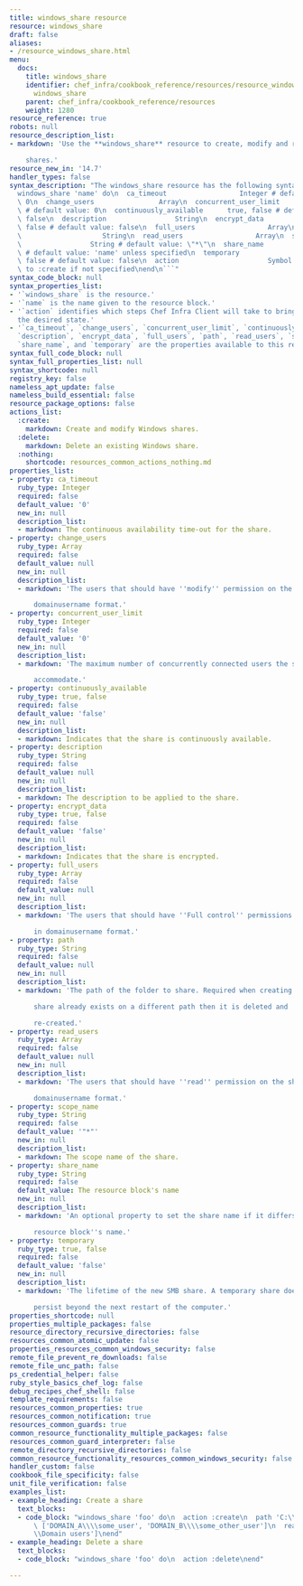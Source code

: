 ```yaml
---
title: windows_share resource
resource: windows_share
draft: false
aliases:
- /resource_windows_share.html
menu:
  docs:
    title: windows_share
    identifier: chef_infra/cookbook_reference/resources/resource_windows_share.md
      windows_share
    parent: chef_infra/cookbook_reference/resources
    weight: 1280
resource_reference: true
robots: null
resource_description_list:
- markdown: 'Use the **windows_share** resource to create, modify and remove Windows

    shares.'
resource_new_in: '14.7'
handler_types: false
syntax_description: "The windows_share resource has the following syntax:\n\n``` ruby\n\
  windows_share 'name' do\n  ca_timeout                  Integer # default value:\
  \ 0\n  change_users                Array\n  concurrent_user_limit       Integer\
  \ # default value: 0\n  continuously_available      true, false # default value:\
  \ false\n  description                 String\n  encrypt_data                true,\
  \ false # default value: false\n  full_users                  Array\n  path    \
  \                    String\n  read_users                  Array\n  scope_name \
  \                 String # default value: \"*\"\n  share_name                  String\
  \ # default value: 'name' unless specified\n  temporary                   true,\
  \ false # default value: false\n  action                      Symbol # defaults\
  \ to :create if not specified\nend\n```"
syntax_code_block: null
syntax_properties_list:
- '`windows_share` is the resource.'
- '`name` is the name given to the resource block.'
- '`action` identifies which steps Chef Infra Client will take to bring the node into
  the desired state.'
- '`ca_timeout`, `change_users`, `concurrent_user_limit`, `continuously_available`,
  `description`, `encrypt_data`, `full_users`, `path`, `read_users`, `scope_name`,
  `share_name`, and `temporary` are the properties available to this resource.'
syntax_full_code_block: null
syntax_full_properties_list: null
syntax_shortcode: null
registry_key: false
nameless_apt_update: false
nameless_build_essential: false
resource_package_options: false
actions_list:
  :create:
    markdown: Create and modify Windows shares.
  :delete:
    markdown: Delete an existing Windows share.
  :nothing:
    shortcode: resources_common_actions_nothing.md
properties_list:
- property: ca_timeout
  ruby_type: Integer
  required: false
  default_value: '0'
  new_in: null
  description_list:
  - markdown: The continuous availability time-out for the share.
- property: change_users
  ruby_type: Array
  required: false
  default_value: null
  new_in: null
  description_list:
  - markdown: 'The users that should have ''modify'' permission on the share in

      domainusername format.'
- property: concurrent_user_limit
  ruby_type: Integer
  required: false
  default_value: '0'
  new_in: null
  description_list:
  - markdown: 'The maximum number of concurrently connected users the share can

      accommodate.'
- property: continuously_available
  ruby_type: true, false
  required: false
  default_value: 'false'
  new_in: null
  description_list:
  - markdown: Indicates that the share is continuously available.
- property: description
  ruby_type: String
  required: false
  default_value: null
  new_in: null
  description_list:
  - markdown: The description to be applied to the share.
- property: encrypt_data
  ruby_type: true, false
  required: false
  default_value: 'false'
  new_in: null
  description_list:
  - markdown: Indicates that the share is encrypted.
- property: full_users
  ruby_type: Array
  required: false
  default_value: null
  new_in: null
  description_list:
  - markdown: 'The users that should have ''Full control'' permissions on the share

      in domainusername format.'
- property: path
  ruby_type: String
  required: false
  default_value: null
  new_in: null
  description_list:
  - markdown: 'The path of the folder to share. Required when creating. If the

      share already exists on a different path then it is deleted and

      re-created.'
- property: read_users
  ruby_type: Array
  required: false
  default_value: null
  new_in: null
  description_list:
  - markdown: 'The users that should have ''read'' permission on the share in

      domainusername format.'
- property: scope_name
  ruby_type: String
  required: false
  default_value: '"*"'
  new_in: null
  description_list:
  - markdown: The scope name of the share.
- property: share_name
  ruby_type: String
  required: false
  default_value: The resource block's name
  new_in: null
  description_list:
  - markdown: 'An optional property to set the share name if it differs from the

      resource block''s name.'
- property: temporary
  ruby_type: true, false
  required: false
  default_value: 'false'
  new_in: null
  description_list:
  - markdown: 'The lifetime of the new SMB share. A temporary share does not

      persist beyond the next restart of the computer.'
properties_shortcode: null
properties_multiple_packages: false
resource_directory_recursive_directories: false
resources_common_atomic_update: false
properties_resources_common_windows_security: false
remote_file_prevent_re_downloads: false
remote_file_unc_path: false
ps_credential_helper: false
ruby_style_basics_chef_log: false
debug_recipes_chef_shell: false
template_requirements: false
resources_common_properties: true
resources_common_notification: true
resources_common_guards: true
common_resource_functionality_multiple_packages: false
resources_common_guard_interpreter: false
remote_directory_recursive_directories: false
common_resource_functionality_resources_common_windows_security: false
handler_custom: false
cookbook_file_specificity: false
unit_file_verification: false
examples_list:
- example_heading: Create a share
  text_blocks:
  - code_block: "windows_share 'foo' do\n  action :create\n  path 'C:\\\\foo'\n  full_users\
      \ ['DOMAIN_A\\\\some_user', 'DOMAIN_B\\\\some_other_user']\n  read_users ['DOMAIN_C\\\
      \\Domain users']\nend"
- example_heading: Delete a share
  text_blocks:
  - code_block: "windows_share 'foo' do\n  action :delete\nend"

---
```


